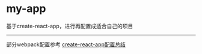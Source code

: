 # my-app
基于create-react-app，进行再配置成适合自己的项目

---
部分webpack配置参考 [create-react-app配置总结](https://blog.csdn.net/qq_35844177/article/details/80519513)

